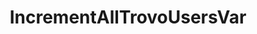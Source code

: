 ---
name: IncrementAllTrovoUsersVar
title: IncrementAllTrovoUsersVar
description: Increments the value of a specific user global variable for all Trovo users
version: 0.2.4
parameters:
  - name: varName
    description: Name of the user variable
  - name: value
    description: Value of how much the user variables should be incremented by
  - name: persisted
    description: |
      - `true` - Persisted user variables will be affected
      - `false` - Non-persisted user variable will be affected
---